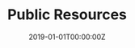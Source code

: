 ---
date: "2019-01-01T00:00:00Z"
summary: Public Resources
title: Public Resources
type: widget_page
---